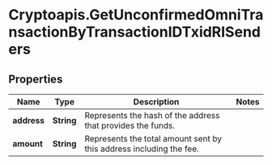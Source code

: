 # Cryptoapis.GetUnconfirmedOmniTransactionByTransactionIDTxidRISenders

## Properties

Name | Type | Description | Notes
------------ | ------------- | ------------- | -------------
**address** | **String** | Represents the hash of the address that provides the funds. | 
**amount** | **String** | Represents the total amount sent by this address including the fee. | 


